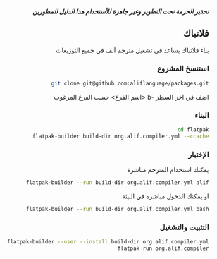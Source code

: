  <div dir="RTL">
 
##### تحذير الحزمة تحت التطوير وغير جاهزة للأستخدام هذا الدليل للمطورين

## فلاتباك
بناء فلاتباك يساعد في تشغيل مترجم ألف في جميع التوزيعات 

### استنسخ المشروع
```bash
git clone git@github.com:aliflanguage/packages.git 
```
اضف في اخر السطر -b <اسم الفرع> حسب الفرع المرغوب 

### البناء 
```bash
cd flatpak
flatpak-builder build-dir org.alif.compiler.yml --ccache
```
### الإختبار 
يمكنك استخدام المترجم مباشرة
```bash
flatpak-builder --run build-dir org.alif.compiler.yml alif
```
او يمكنك الدخول مباشرة في البيئة 
```bash
flatpak-builder --run build-dir org.alif.compiler.yml bash
```

### التثبيت والتشغيل
```bash
flatpak-builder --user --install build-dir org.alif.compiler.yml
flatpak run org.alif.compiler
```
</div>
